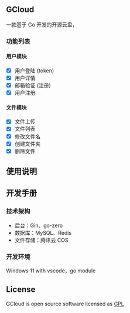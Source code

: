 ## GCloud

一款基于 Go 开发的开源云盘，

### 功能列表

#### 用户模块

- [x] 用户登陆 (token)
- [x] 用户详情
- [x] 邮箱验证 (注册)
- [x] 用户注册

#### 文件模块

- [x] 文件上传
- [x] 文件列表
- [x] 修改文件名
- [x] 创建文件夹
- [x] 删除文件

## 使用说明

## 开发手册

### 技术架构

- 后台：Gin、go-zero
- 数据库：MySQL、Redis
- 文件存储：腾讯云 COS

### 开发环境

Windows 11 with vscode，go module

## License

GCloud is open source software licensed as [GPL](LICENSE)
